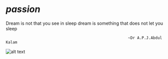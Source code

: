 # _passion_
Dream is not that you see in sleep dream is something that does not let you sleep 
                                                         
                                                          ~Dr A.P.J.Abdul Kalam
![alt text](image.jpg)
